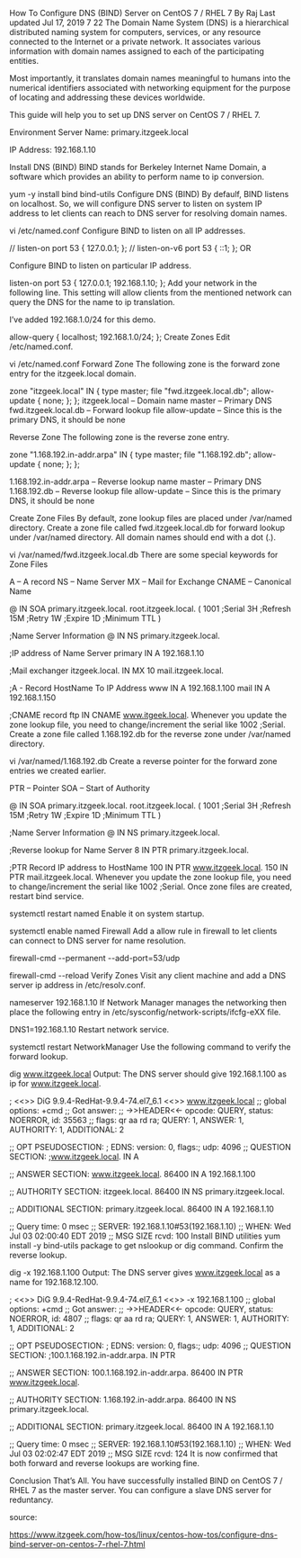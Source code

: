 How To Configure DNS (BIND) Server on CentOS 7 / RHEL 7
By Raj Last updated Jul 17, 2019
 7
 22
The Domain Name System (DNS) is a hierarchical distributed naming system for computers, services, or any resource connected to the Internet or a private network. It associates various information with domain names assigned to each of the participating entities.

Most importantly, it translates domain names meaningful to humans into the numerical identifiers associated with networking equipment for the purpose of locating and addressing these devices worldwide.

This guide will help you to set up DNS server on CentOS 7 / RHEL 7.

Environment
Server Name: primary.itzgeek.local

IP Address: 192.168.1.10

Install DNS (BIND)
BIND stands for Berkeley Internet Name Domain, a software which provides an ability to perform name to ip conversion.


yum -y install bind bind-utils
Configure DNS (BIND)
By defaulf, BIND listens on localhost. So, we will configure DNS server to listen on system IP address to let clients can reach to DNS server for resolving domain names.

vi /etc/named.conf
Configure BIND to listen on all IP addresses.

// listen-on port 53 { 127.0.0.1; };
// listen-on-v6 port 53 { ::1; };
OR

Configure BIND to listen on particular IP address.

listen-on port 53 { 127.0.0.1; 192.168.1.10; };
Add your network in the following line. This setting will allow clients from the mentioned network can query the DNS for the name to ip translation.


I’ve added 192.168.1.0/24 for this demo.

allow-query     { localhost; 192.168.1.0/24; };
Create Zones
Edit /etc/named.conf.


vi /etc/named.conf
Forward Zone
The following zone is the forward zone entry for the itzgeek.local domain.

zone "itzgeek.local" IN {
         type master;
         file "fwd.itzgeek.local.db";
         allow-update { none; };
};
itzgeek.local – Domain name
master – Primary DNS
fwd.itzgeek.local.db – Forward lookup file
allow-update – Since this is the primary DNS, it should be none

Reverse Zone
The following zone is the reverse zone entry.

zone "1.168.192.in-addr.arpa" IN {
          type master;
          file "1.168.192.db";
          allow-update { none; };
};

1.168.192.in-addr.arpa – Reverse lookup name
master – Primary DNS
1.168.192.db – Reverse lookup file
allow-update – Since this is the primary DNS, it should be none

Create Zone Files
By default, zone lookup files are placed under /var/named directory. Create a zone file called fwd.itzgeek.local.db for forward lookup under /var/named directory. All domain names should end with a dot (.).

vi /var/named/fwd.itzgeek.local.db
There are some special keywords for Zone Files

A – A record
NS – Name Server
MX – Mail for Exchange
CNAME – Canonical Name

@   IN  SOA     primary.itzgeek.local. root.itzgeek.local. (
                                                1001    ;Serial
                                                3H      ;Refresh
                                                15M     ;Retry
                                                1W      ;Expire
                                                1D      ;Minimum TTL
                                                )

;Name Server Information
@      IN  NS      primary.itzgeek.local.

;IP address of Name Server
primary IN  A       192.168.1.10

;Mail exchanger
itzgeek.local. IN  MX 10   mail.itzgeek.local.

;A - Record HostName To IP Address
www     IN  A       192.168.1.100
mail    IN  A       192.168.1.150

;CNAME record
ftp     IN CNAME        www.itgeek.local.
Whenever you update the zone lookup file, you need to change/increment the serial like 1002 ;Serial.
Create a zone file called 1.168.192.db for the reverse zone under /var/named directory.

vi /var/named/1.168.192.db
Create a reverse pointer for the forward zone entries we created earlier.

PTR – Pointer
SOA – Start of Authority


@   IN  SOA     primary.itzgeek.local. root.itzgeek.local. (
                                                1001    ;Serial
                                                3H      ;Refresh
                                                15M     ;Retry
                                                1W      ;Expire
                                                1D      ;Minimum TTL
                                                )

;Name Server Information
@ IN  NS      primary.itzgeek.local.

;Reverse lookup for Name Server
8        IN  PTR     primary.itzgeek.local.

;PTR Record IP address to HostName
100      IN  PTR     www.itzgeek.local.
150      IN  PTR     mail.itzgeek.local.
Whenever you update the zone lookup file, you need to change/increment the serial like 1002 ;Serial.
Once zone files are created, restart bind service.

systemctl restart named
Enable it on system startup.

systemctl enable named
Firewall
Add a allow rule in firewall to let clients can connect to DNS server for name resolution.

firewall-cmd --permanent --add-port=53/udp

firewall-cmd --reload
Verify Zones
Visit any client machine and add a DNS server ip address in /etc/resolv.conf.

nameserver 192.168.1.10
If Network Manager manages the networking then place the following entry in /etc/sysconfig/network-scripts/ifcfg-eXX file.

DNS1=192.168.1.10
Restart network service.

systemctl restart NetworkManager
Use the following command to verify the forward lookup.

dig www.itzgeek.local
Output: The DNS server should give 192.168.1.100 as ip for www.itzgeek.local.


; <<>> DiG 9.9.4-RedHat-9.9.4-74.el7_6.1 <<>> www.itzgeek.local
;; global options: +cmd
;; Got answer:
;; ->>HEADER<<- opcode: QUERY, status: NOERROR, id: 35563
;; flags: qr aa rd ra; QUERY: 1, ANSWER: 1, AUTHORITY: 1, ADDITIONAL: 2

;; OPT PSEUDOSECTION:
; EDNS: version: 0, flags:; udp: 4096
;; QUESTION SECTION:
;www.itzgeek.local.             IN      A

;; ANSWER SECTION:
www.itzgeek.local.      86400   IN      A       192.168.1.100

;; AUTHORITY SECTION:
itzgeek.local.          86400   IN      NS      primary.itzgeek.local.

;; ADDITIONAL SECTION:
primary.itzgeek.local.  86400   IN      A       192.168.1.10

;; Query time: 0 msec
;; SERVER: 192.168.1.10#53(192.168.1.10)
;; WHEN: Wed Jul 03 02:00:40 EDT 2019
;; MSG SIZE  rcvd: 100
Install BIND utilities yum install -y bind-utils package to get nslookup or dig command.
Confirm the reverse lookup.

dig -x 192.168.1.100
Output: The DNS server gives www.itzgeek.local as a name for 192.168.12.100.

; <<>> DiG 9.9.4-RedHat-9.9.4-74.el7_6.1 <<>> -x 192.168.1.100
;; global options: +cmd
;; Got answer:
;; ->>HEADER<<- opcode: QUERY, status: NOERROR, id: 4807
;; flags: qr aa rd ra; QUERY: 1, ANSWER: 1, AUTHORITY: 1, ADDITIONAL: 2

;; OPT PSEUDOSECTION:
; EDNS: version: 0, flags:; udp: 4096
;; QUESTION SECTION:
;100.1.168.192.in-addr.arpa.    IN      PTR

;; ANSWER SECTION:
100.1.168.192.in-addr.arpa. 86400 IN    PTR     www.itzgeek.local.

;; AUTHORITY SECTION:
1.168.192.in-addr.arpa. 86400   IN      NS      primary.itzgeek.local.

;; ADDITIONAL SECTION:
primary.itzgeek.local.  86400   IN      A       192.168.1.10

;; Query time: 0 msec
;; SERVER: 192.168.1.10#53(192.168.1.10)
;; WHEN: Wed Jul 03 02:02:47 EDT 2019
;; MSG SIZE  rcvd: 124
It is now confirmed that both forward and reverse lookups are working fine.

Conclusion
That’s All. You have successfully installed BIND on CentOS 7 / RHEL 7 as the master server. You can configure a slave DNS server for reduntancy.

source:

https://www.itzgeek.com/how-tos/linux/centos-how-tos/configure-dns-bind-server-on-centos-7-rhel-7.html
